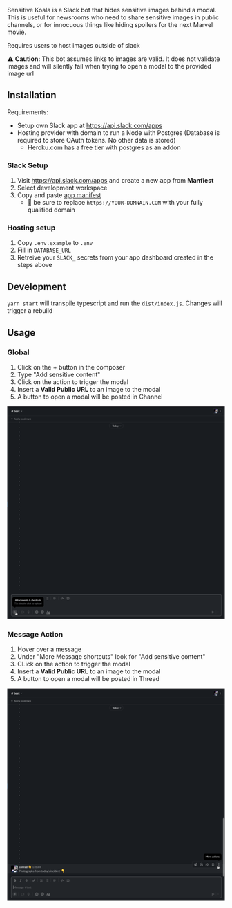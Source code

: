 Sensitive Koala is a Slack bot that hides sensitive images behind a modal. This is useful for newsrooms who need to share sensitive images in public channels, or for innocuous things like hiding spoilers for the next Marvel movie.

Requires users to host images outside of slack

⚠️ **Caution:** This bot assumes links to images are valid. It does not validate images and will silently fail when trying to open a modal to the provided image url

## Installation

Requirements:

- Setup own Slack app at https://api.slack.com/apps
- Hosting provider with domain to run a Node with Postgres (Database is required to store OAuth tokens. No other data is stored)
  - Heroku.com has a free tier with postgres as an addon

### Slack Setup

1. Visit https://api.slack.com/apps and create a new app from **Manfiest**
2. Select development workspace
3. Copy and paste [app manifest](./app-manifest.yaml)
   - 📝 be sure to replace `https://YOUR-DOMNAIN.COM` with your fully qualified domain

### Hosting setup

1. Copy `.env.example` to `.env`
2. Fill in `DATABASE_URL`
3. Retreive your `SLACK_` secrets from your app dashboard created in the steps above

## Development

`yarn start` will transpile typescript and run the `dist/index.js`. Changes will trigger a rebuild

## Usage

### Global

1. Click on the + button in the composer
2. Type "Add sensitive content"
3. Click on the action to trigger the modal
4. Insert a **Valid Public URL** to an image to the modal
5. A button to open a modal will be posted in Channel

![Global Action](./assets/sensitive-koala-global.gif)

### Message Action

1. Hover over a message
2. Under "More Message shortcuts" look for "Add sensitive content"
3. CLick on the action to trigger the modal
4. Insert a **Valid Public URL** to an image to the modal
5. A button to open a modal will be posted in Thread

![Message Action](./assets/sensitive-koala-thread.gif)
